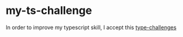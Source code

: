# my-ts-challenge

In order to improve my typescript skill, I accept this [type-challenges](https://github.com/type-challenges/type-challenges)